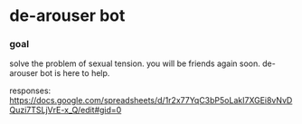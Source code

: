 # de-arouser bot

### goal
solve the problem of sexual tension. you will be friends again soon. de-arouser
bot is here to help.

responses: https://docs.google.com/spreadsheets/d/1r2x77YqC3bP5oLakI7XGEi8vNvDQuzi7TSLjVrE-x_Q/edit#gid=0
